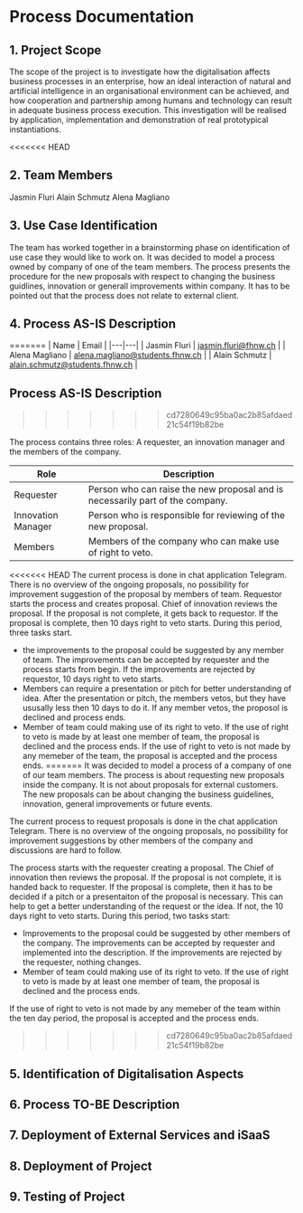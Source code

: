 # Process Documentation

## 1. Project Scope
The scope of the project is to investigate how the digitalisation affects business processes in an enterprise, how an ideal interaction of natural and artificial intelligence in an organisational environment can be achieved, and how cooperation and partnership among humans and technology can result in adequate business process execution. This investigation will be realised by application, implementation and demonstration of real prototypical instantiations.

<<<<<<< HEAD
## 2. Team Members
Jasmin Fluri
Alain Schmutz
Alena Magliano

## 3. Use Case Identification 
The team has worked together in a brainstorming phase on identification of use case they would like to work on. It was decided to model a process owned by company of one of the team members. The process presents the procedure for the new proposals with respect to changing the business guidlines, innovation or generall improvements within company. It has to be pointed out that the process does not relate to external client.

## 4. Process AS-IS Description
=======
| Name | Email |
|---|---|
| Jasmin Fluri  | jasmin.fluri@fhnw.ch |
| Alena Magliano | alena.magliano@students.fhnw.ch |
| Alain Schmutz | alain.schmutz@students.fhnw.ch |

## Process AS-IS Description
>>>>>>> cd7280649c95ba0ac2b85afdaed21c54f19b82be

The process contains three roles: A requester, an innovation manager and the members of the company.

| Role | Description |
|---|---|
| Requester | Person who can raise the new proposal and is necessarily part of the company. |
| Innovation Manager | Person who is responsible for reviewing of the new proposal. |
| Members | Members of the company who can make use of right to veto. |


<<<<<<< HEAD
The current process is done in chat application Telegram. There is no overview of the ongoing proposals, no possibility for improvement suggestion of the proposal by members of team.
Requestor starts the process and creates proposal. Chief of innovation reviews the proposal. If the proposal is not complete, it gets back to requestor. If the proposal is complete, then 10 days right to veto starts. During this period, three tasks start. 
- the improvements to the proposal could be suggested by any member of team. The improvements can be accepted by requester and the    process starts from begin. If the improvements are rejected by requestor, 10 days right to veto starts.
- Members can require a presentation or pitch for better understanding of idea. After the presentation or pitch, the members vetos, but they have ususally less then 10 days to do it. If any member vetos, the proposol is declined and process ends.
- Member of team could making use of its right to veto. If the use of right to veto is made by at least one member of team, the proposal is declined and the process ends. If the use of right to veto is not made by any memeber of the team, the proposal is accepted and the process ends.
=======
It was decided to model a process of a company of one of our team members. The process is about requesting new proposals inside the company. It is not about proposals for external customers. The new proposals can be about changing the business guidelines, innovation, general improvements or future events.

The current process to request proposals is done in the chat application Telegram. There is no overview of the ongoing proposals, no possibility for improvement suggestions by other members of the company and discussions are hard to follow.

The process starts with the requester creating a proposal. The Chief of innovation then reviews the proposal. If the proposal is not complete, it is handed back to requester. If the proposal is complete, then it has to be decided if a pitch or a presentaiton of the proposal is necessary. This can help to get a better understanding of the request or the idea. If not, the 10 days right to veto starts. During this period, two tasks start: 
- Improvements to the proposal could be suggested by other members of the company. The improvements can be accepted by requester and implemented into the description. If the improvements are rejected by the requester, nothing changes.
- Member of team could making use of its right to veto. If the use of right to veto is made by at least one member of team, the proposal is declined and the process ends. 

If the use of right to veto is not made by any memeber of the team within the ten day period, the proposal is accepted and the process ends.
>>>>>>> cd7280649c95ba0ac2b85afdaed21c54f19b82be

## 5. Identification of Digitalisation Aspects

## 6. Process TO-BE Description

## 7. Deployment of External Services and iSaaS

## 8. Deployment of Project

## 9. Testing of Project


